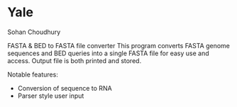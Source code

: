 # Yale
Sohan Choudhury

FASTA & BED to FASTA file converter
This program converts FASTA genome sequences and BED queries into a single FASTA file for easy use and access. Output file is both printed and stored. 

Notable features:
- Conversion of sequence to RNA
- Parser style user input
